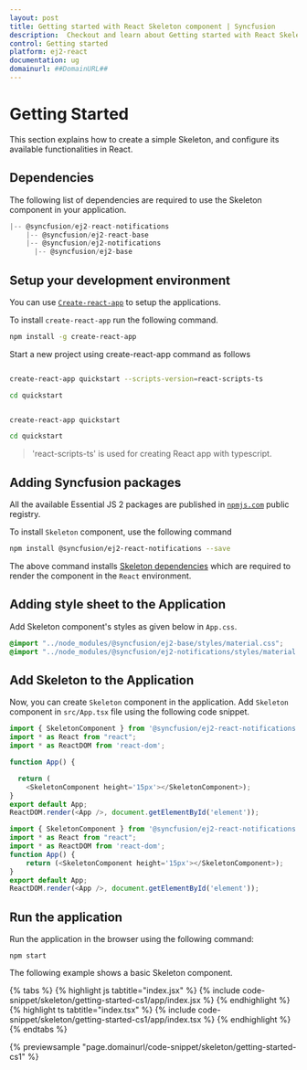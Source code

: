 ```yaml
---
layout: post
title: Getting started with React Skeleton component | Syncfusion
description:  Checkout and learn about Getting started with React Skeleton component of Syncfusion Essential JS 2 and more details.
control: Getting started 
platform: ej2-react
documentation: ug
domainurl: ##DomainURL##
---
```


# Getting Started

This section explains how to create a simple Skeleton, and configure its available functionalities in React.

## Dependencies

The following list of dependencies are required to use the Skeleton component in your application.

```js
|-- @syncfusion/ej2-react-notifications
    |-- @syncfusion/ej2-react-base
    |-- @syncfusion/ej2-notifications
      |-- @syncfusion/ej2-base
```

## Setup your development environment

You can use [`Create-react-app`](https://github.com/facebookincubator/create-react-app) to setup
the applications.

To install `create-react-app` run the following command.

```bash
npm install -g create-react-app
```

Start a new project using create-react-app command as follows

```bash

create-react-app quickstart --scripts-version=react-scripts-ts

cd quickstart

```

```bash

create-react-app quickstart

cd quickstart

```

> 'react-scripts-ts' is used for creating React app with typescript.

## Adding Syncfusion packages

All the available Essential JS 2 packages are published in [`npmjs.com`](https://www.npmjs.com/~syncfusionorg) public registry.

To install `Skeleton` component, use the following command

```bash
npm install @syncfusion/ej2-react-notifications --save
```

The above command installs [Skeleton dependencies](./getting-started#dependencies)
which are required to render the component in the `React` environment.

## Adding style sheet to the Application

Add Skeleton component's styles as given below in `App.css`.

```css
@import "../node_modules/@syncfusion/ej2-base/styles/material.css";
@import "../node_modules/@syncfusion/ej2-notifications/styles/material.css";

```

## Add Skeleton to the Application

Now, you can create `Skeleton` component in the application. Add `Skeleton` component in `src/App.tsx` file using the following code snippet.



```ts
import { SkeletonComponent } from '@syncfusion/ej2-react-notifications';
import * as React from "react";
import * as ReactDOM from 'react-dom';

function App() {

  return (
    <SkeletonComponent height='15px'></SkeletonComponent>);
}
export default App;
ReactDOM.render(<App />, document.getElementById('element'));
```

```ts
import { SkeletonComponent } from '@syncfusion/ej2-react-notifications';
import * as React from "react";
import * as ReactDOM from 'react-dom';
function App() {
    return (<SkeletonComponent height='15px'></SkeletonComponent>);
}
export default App;
ReactDOM.render(<App />, document.getElementById('element'));
```

## Run the application

Run the application in the browser using the following command:

```
npm start
```

The following example shows a basic Skeleton component.

{% tabs %}
{% highlight js tabtitle="index.jsx" %}
{% include code-snippet/skeleton/getting-started-cs1/app/index.jsx %}
{% endhighlight %}
{% highlight ts tabtitle="index.tsx" %}
{% include code-snippet/skeleton/getting-started-cs1/app/index.tsx %}
{% endhighlight %}
{% endtabs %}

 {% previewsample "page.domainurl/code-snippet/skeleton/getting-started-cs1" %}